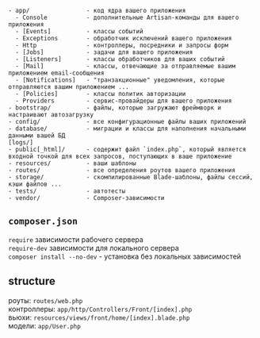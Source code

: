 ```
- app/                - код ядра вашего приложения
  - Console           - дополнительные Artisan-команды для вашего приложения
  - [Events]          - классы событий
  - Exceptions        - обработчик исключений вашего приложения
  - Http              - контроллеры, посредники и запросы форм
  - [Jobs]            - задачи для вашего приложения
  - [Listeners]       - классы обработчиков для ваших событий
  - [Mail]            - классы, отвечающие за отправляемые вашим приложением email-сообщения
  - [Notifications]   - "транзакционные" уведомления, которые отправляются вашим приложением ...
  - [Policies]        - классы политик авторизации
  - Providers         - сервис-провайдеры для вашего приложения
- bootstrap/          - файлы, которые загружают фреймворк и настраивают автозагрузку
- config/             - все конфигурационные файлы ваших приложений
- database/           - миграции и классы для наполнения начальными данными вашей БД
[logs/]  
- public[_html]/      - cодержит файл `index.php`, который является входной точкой для всех запросов, поступающих в ваше приложение
- resources/          - ваши шаблоны
- routes/             - все определения роутов вашего приложения
- storage/            - скомпилированные Blade-шаблоны, файлы сессий, кэши файлов ...
- tests/              - автотесты
- vendor/             - Composer-зависимости
```


## `composer.json`  
`require` зависимости рабочего сервера  
`require-dev` зависимости для локального сервера  
`composer install --no-dev` - установка без локальных зависимостей  


## structure
роуты: `routes/web.php`  
контроллеры: `app/http/Controllers/Front/[index].php`  
вьюхи: `resources/views/front/home/[index].blade.php`   
модели: `app/User.php`   

